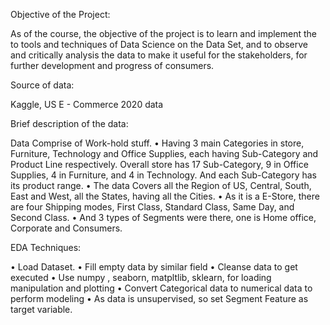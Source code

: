 
Objective of the Project:

As of the course, the objective of the project is to learn and implement the to tools and techniques of Data Science on the Data Set, and to observe and critically analysis the data to make it useful for the stakeholders, for further development and progress of consumers.

Source of data:

Kaggle, US E - Commerce 2020 data

Brief description of the data:

Data Comprise of Work-hold stuff.
•	Having 3 main Categories in store, Furniture, Technology and Office Supplies, each having Sub-Category and Product Line respectively. Overall store has 17 Sub-Category, 9 in Office Supplies, 4 in Furniture, and 4 in Technology. And each Sub-Category has its product range.
•	The data Covers all the Region of US, Central, South, East and West, all the States, having all the Cities.
•	As it is a E-Store, there are four Shipping modes, First Class, Standard Class, Same Day, and Second Class.
•	And 3 types of Segments were there, one is Home office, Corporate and Consumers. 

EDA Techniques:

•	Load Dataset.
•	Fill empty data by similar field
•	Cleanse data to get executed
•	Use numpy , seaborn, matpltlib, sklearn, for loading manipulation and plotting
•	Convert Categorical data to numerical data to perform modeling
•	As data is unsupervised, so set Segment Feature as target variable.
